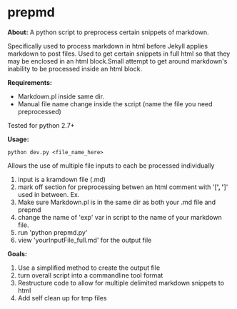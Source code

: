 # prepmd
**About:**
A python script to preprocess certain snippets of markdown.

Specifically used to process markdown in html before Jekyll applies markdown to post files. Used to get certain snippets in full html so that they may be enclosed in an html block.Small attempt to get around markdown's inability to be processed inside an html block.

**Requirements:**
 
 - Markdown.pl inside same dir.
 - Manual file name change inside the script (name the file you need preprocessed)

Tested for python 2.7+

**Usage:**

`python dev.py <file_name_here>`

Allows the use of multiple file inputs to each be processed individually

 1. input is a kramdown file (.md)
 2. mark off section for preprocessing betwen an html comment with '[**', '**]' used in between. Ex. <!-- [** ........**]-->
 3. Make sure Markdown.pl is in the same dir as both your .md file and prepmd
 4. change the name of 'exp' var in script to the name of your markdown file.
 5. run 'python prepmd.py'
 6. view 'yourInputFile_full.md' for the output file

**Goals:**

 1. Use a simplified method to create the output file
 2. turn overall script into a commandline tool format
 3. Restructure code to allow for multiple delimited markdown snippets to html
 4. Add self clean up for tmp files

